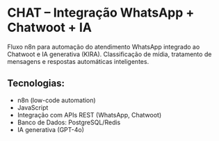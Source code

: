 # CHAT – Integração WhatsApp + Chatwoot + IA

Fluxo n8n para automação do atendimento WhatsApp integrado ao Chatwoot e IA generativa (KIRA). Classificação de mídia, tratamento de mensagens e respostas automáticas inteligentes.

## Tecnologias:
- n8n (low-code automation)
- JavaScript
- Integração com APIs REST (WhatsApp, Chatwoot)
- Banco de Dados: PostgreSQL/Redis
- IA generativa (GPT-4o)
